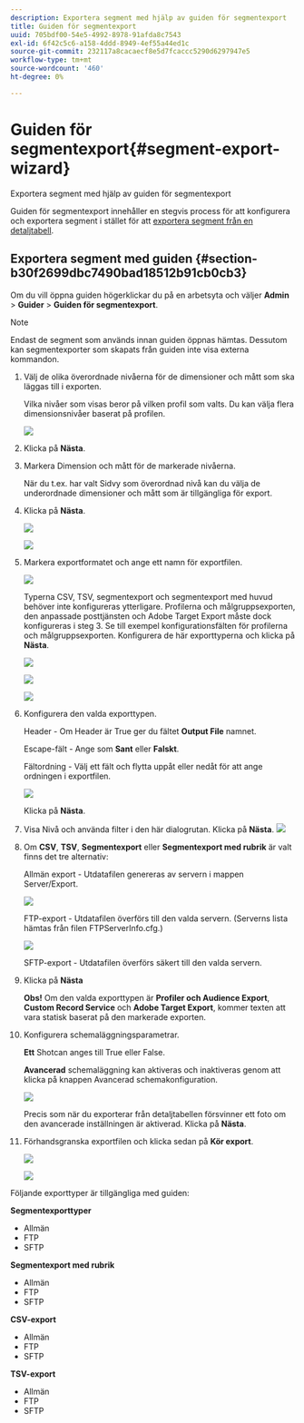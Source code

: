 ```yaml
---
description: Exportera segment med hjälp av guiden för segmentexport
title: Guiden för segmentexport
uuid: 705bdf00-54e5-4992-8978-91afda8c7543
exl-id: 6f42c5c6-a158-4ddd-8949-4ef55a44ed1c
source-git-commit: 232117a8cacaecf8e5d7fcaccc5290d6297947e5
workflow-type: tm+mt
source-wordcount: '460'
ht-degree: 0%

---
```


# Guiden för segmentexport{#segment-export-wizard}

Exportera segment med hjälp av guiden för segmentexport

Guiden för segmentexport innehåller en stegvis process för att konfigurera och exportera segment i stället för att [exportera segment från en detaljtabell](https://experienceleague.adobe.com/docs/data-workbench/using/client/export-data/c-sgmt-expt.html).

## Exportera segment med guiden {#section-b30f2699dbc7490bad18512b91cb0cb3}

Om du vill öppna guiden högerklickar du på en arbetsyta och väljer **Admin** > **Guider** > **Guiden för segmentexport**.

>[!NOTE]
>
>Endast de segment som används innan guiden öppnas hämtas. Dessutom kan segmentexporter som skapats från guiden inte visa externa kommandon.

1. Välj de olika överordnade nivåerna för de dimensioner och mått som ska läggas till i exporten.

   Vilka nivåer som visas beror på vilken profil som valts. Du kan välja flera dimensionsnivåer baserat på profilen.

   ![](assets/seg_wizard_1.png)

1. Klicka på **Nästa**.
1. Markera Dimension och mått för de markerade nivåerna.

   När du t.ex. har valt Sidvy som överordnad nivå kan du välja de underordnade dimensioner och mått som är tillgängliga för export.

1. Klicka på **Nästa**.

   ![](assets/seg_wizard_2.png)

   ![](assets/seg_wizard_2_1.png)

1. Markera exportformatet och ange ett namn för exportfilen.

   ![](assets/seg_wizard_3.png)

   Typerna CSV, TSV, segmentexport och segmentexport med huvud behöver inte konfigureras ytterligare. Profilerna och målgruppsexporten, den anpassade posttjänsten och Adobe Target Export måste dock konfigureras i steg 3. Se till exempel konfigurationsfälten för profilerna och målgruppsexporten. Konfigurera de här exporttyperna och klicka på **Nästa**.

   ![](assets/seg_wizard_3_1.png)

   ![](assets/seg_wizard_3_2.png)

   ![](assets/seg_wizard_3_3.png)

1. Konfigurera den valda exporttypen.

   Header - Om Header är True ger du fältet **Output File** namnet.

   Escape-fält - Ange som **Sant** eller **Falskt**.

   Fältordning - Välj ett fält och flytta uppåt eller nedåt för att ange ordningen i exportfilen.

   ![](assets/seg_wizard_4.png)

   Klicka på **Nästa**.

1. Visa Nivå och använda filter i den här dialogrutan. Klicka på **Nästa**. ![](assets/seg_wizard_5.png)

1. Om **CSV**, **TSV**, **Segmentexport** eller **Segmentexport med rubrik** är valt finns det tre alternativ:

   Allmän export - Utdatafilen genereras av servern i mappen Server/Export.

   ![](assets/seg_wizard_6.png)

   FTP-export - Utdatafilen överförs till den valda servern. (Serverns lista hämtas från filen FTPServerInfo.cfg.)

   ![](assets/seg_wizard_6_1.png)

   SFTP-export - Utdatafilen överförs säkert till den valda servern.

1. Klicka på **Nästa**

   **Obs!** Om den valda exporttypen är  **Profiler och Audience Export**,  **Custom Record Service** och  **Adobe Target Export**, kommer texten att vara statisk baserat på den markerade exporten.

1. Konfigurera schemaläggningsparametrar.

   **Ett** Shotcan anges till True eller False.

   **Avancerad** schemaläggning kan aktiveras och inaktiveras genom att klicka på knappen Avancerad schemakonfiguration.

   ![](assets/seg_wizard_7.png)

   Precis som när du exporterar från detaljtabellen försvinner ett foto om den avancerade inställningen är aktiverad. Klicka på **Nästa**.

1. Förhandsgranska exportfilen och klicka sedan på **Kör export**.

   ![](assets/seg_wizard_8.png)

   ![](assets/seg_wizard_8_1.png)

Följande exporttyper är tillgängliga med guiden:

**Segmentexporttyper**

* Allmän
* FTP
* SFTP

**Segmentexport med rubrik**

* Allmän
* FTP
* SFTP

**CSV-export**

* Allmän
* FTP
* SFTP

**TSV-export**

* Allmän
* FTP
* SFTP
